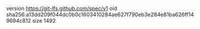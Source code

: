 version https://git-lfs.github.com/spec/v1
oid sha256:a13dd209f044dc0b0c1603410284ae627f790eb3e284e81ba626ff149694c812
size 1492
